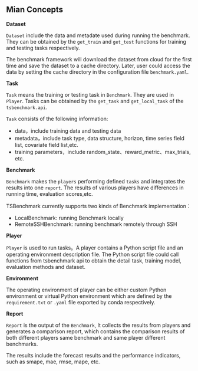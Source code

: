 ## Mian Concepts

**Dataset**

`Dataset` include the data and metadate used during running the benchmark. They can be obtained by the `get_train` and `get_test` functions for training and testing tasks respectively. 

The benchmark framework will download the dataset from cloud for the first time and save the dataset to a cache directory. Later, user could access the data by setting the cache directory in the configuration file `benchmark.yaml`.


**Task**

`Task` means the training or testing task in `Benchmark`. They are used in `Player`. Tasks can be obtained by the `get_task` and `get_local_task` of the `tsbenchmark.api`.

`Task` consists of the following information:
- data，include training data and testing data
- metadata，include task type, data structure, horizon, time series field list, covariate field list,etc.
- training parameters，include random_state、reward_metric、max_trials, etc.


**Benchmark**

`Benchmark` makes the `players` performing defined `tasks` and integrates the results into one `report`.
The results of various players have differences in running time, evaluation scores,etc.

TSBenchmark currently supports two kinds of Benchmark implementation： 
- LocalBenchmark: running Benchmark locally
- RemoteSSHBenchmark: running benchmark remotely through SSH

**Player**

`Player` is used to run tasks。A player contains a Python script file and an operating environment description file. 
The Python script file could call functions from tsbenchmark api to obtain the detail task, training model, evaluation methods and dataset.

**Environment**

The operating environment of player can be either custom Python environment or virtual Python environment which are defined by the `requirement.txt` or `.yaml` file exported by conda respectively.


**Report**

`Report` is the output of the `Benchmark`, It collects the results from players and generates a comparison report, which contains the comparison results of both different players same benchmark and same player different benchmarks.

The results include the forecast results and the performance indicators, such as smape, mae, rmse, mape, etc.






